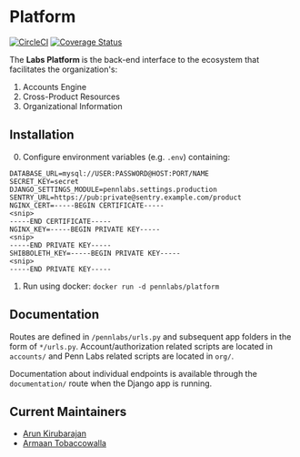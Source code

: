 # Platform

[![CircleCI](https://circleci.com/gh/pennlabs/platform.svg?style=shield)](https://circleci.com/gh/pennlabs/platform)
[![Coverage Status](https://coveralls.io/repos/github/pennlabs/platform/badge.svg?branch=master)](https://coveralls.io/github/pennlabs/platform?branch=master)

The <strong> Labs Platform </strong> is the back-end interface to the ecosystem that facilitates the organization's:

1. Accounts Engine
2. Cross-Product Resources
3. Organizational Information

## Installation
0. Configure environment variables (e.g. `.env`) containing:

```
DATABASE_URL=mysql://USER:PASSWORD@HOST:PORT/NAME
SECRET_KEY=secret
DJANGO_SETTINGS_MODULE=pennlabs.settings.production
SENTRY_URL=https://pub:private@sentry.example.com/product
NGINX_CERT=-----BEGIN CERTIFICATE-----
<snip>
-----END CERTIFICATE-----
NGINX_KEY=-----BEGIN PRIVATE KEY-----
<snip>
-----END PRIVATE KEY-----
SHIBBOLETH_KEY=-----BEGIN PRIVATE KEY-----
<snip>
-----END PRIVATE KEY-----
```
1. Run using docker: `docker run -d pennlabs/platform`

## Documentation
Routes are defined in `/pennlabs/urls.py` and subsequent app folders in the form of `*/urls.py`. Account/authorization related scripts are located in `accounts/` and Penn Labs related scripts are located in `org/`.

Documentation about individual endpoints is available through the `documentation/` route when the Django app is running.

## Current Maintainers
- [Arun Kirubarajan](https://github.com/kirubarajan)
- [Armaan Tobaccowalla](https://github.com/ArmaanT)
